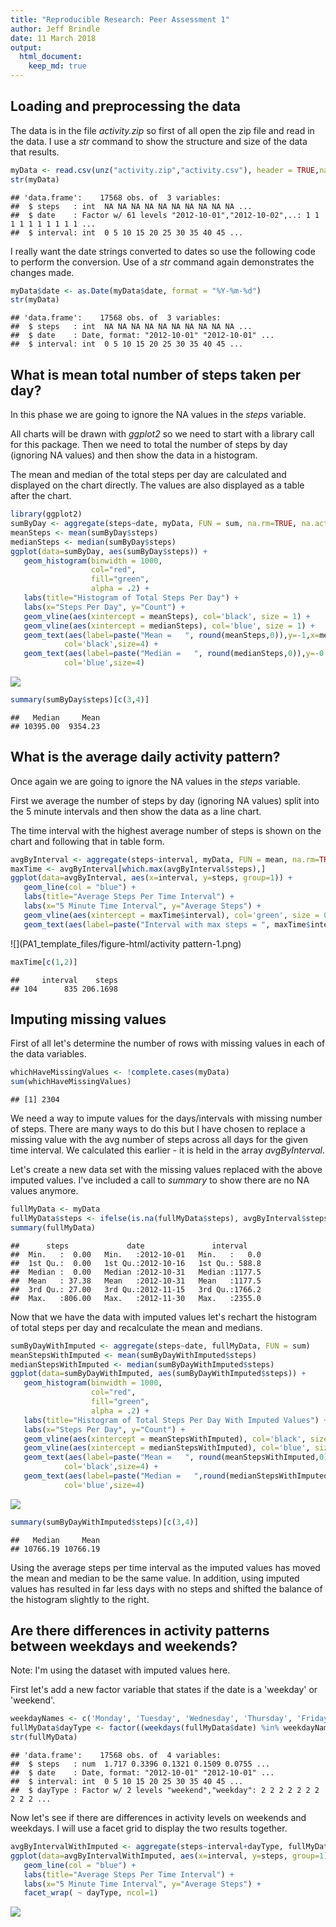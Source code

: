 ```yaml
---
title: "Reproducible Research: Peer Assessment 1"
author: Jeff Brindle
date: 11 March 2018
output: 
  html_document:
    keep_md: true
---
```



## Loading and preprocessing the data
The data is in the file *activity.zip* so first of all open the zip file and read in the data.  I use a *str* command to show the structure and size of the data that results.


```r
myData <- read.csv(unz("activity.zip","activity.csv"), header = TRUE,na.strings="NA")
str(myData)
```

```
## 'data.frame':	17568 obs. of  3 variables:
##  $ steps   : int  NA NA NA NA NA NA NA NA NA NA ...
##  $ date    : Factor w/ 61 levels "2012-10-01","2012-10-02",..: 1 1 1 1 1 1 1 1 1 1 ...
##  $ interval: int  0 5 10 15 20 25 30 35 40 45 ...
```

I really want the date strings converted to dates so use the following code to perform the conversion. Use of a *str* command again demonstrates the changes made.


```r
myData$date <- as.Date(myData$date, format = "%Y-%m-%d")
str(myData)
```

```
## 'data.frame':	17568 obs. of  3 variables:
##  $ steps   : int  NA NA NA NA NA NA NA NA NA NA ...
##  $ date    : Date, format: "2012-10-01" "2012-10-01" ...
##  $ interval: int  0 5 10 15 20 25 30 35 40 45 ...
```

## What is mean total number of steps taken per day?

In this phase we are going to ignore the NA values in the *steps* variable.

All charts will be drawn with *ggplot2* so we need to start with a library call for this package.  Then we need to total the number of steps by day (ignoring NA values) and then show the data in a histogram.

The mean and median of the total steps per day are calculated and displayed on the chart directly.  The values are also displayed as a table after the chart.


```r
library(ggplot2)
sumByDay <- aggregate(steps~date, myData, FUN = sum, na.rm=TRUE, na.action="na.pass")
meanSteps <- mean(sumByDay$steps)
medianSteps <- median(sumByDay$steps)
ggplot(data=sumByDay, aes(sumByDay$steps)) + 
   geom_histogram(binwidth = 1000,
                  col="red", 
                  fill="green", 
                  alpha = .2) + 
   labs(title="Histogram of Total Steps Per Day") +
   labs(x="Steps Per Day", y="Count") +
   geom_vline(aes(xintercept = meanSteps), col='black', size = 1) +
   geom_vline(aes(xintercept = medianSteps), col='blue', size = 1) +
   geom_text(aes(label=paste("Mean =   ", round(meanSteps,0)),y=-1,x=meanSteps),
            col='black',size=4) +
   geom_text(aes(label=paste("Median =   ", round(medianSteps,0)),y=-0.5,x=medianSteps),
            col='blue',size=4)
```

![](PA1_template_files/figure-html/meanSteps-1.png)<!-- -->

```r
summary(sumByDay$steps)[c(3,4)]
```

```
##   Median     Mean 
## 10395.00  9354.23
```


## What is the average daily activity pattern?

Once again we are going to ignore the NA values in the *steps* variable.

First we average the number of steps by day (ignoring NA values) split into the 5 minute intervals and then show the data as a line chart.

The time interval with the highest average number of steps is shown on the chart and following that in table form.


```r
avgByInterval <- aggregate(steps~interval, myData, FUN = mean, na.rm=TRUE, na.action="na.pass")
maxTime <- avgByInterval[which.max(avgByInterval$steps),]
ggplot(data=avgByInterval, aes(x=interval, y=steps, group=1)) +
   geom_line(col = "blue") +
   labs(title="Average Steps Per Time Interval") +
   labs(x="5 Minute Time Interval", y="Average Steps") +
   geom_vline(aes(xintercept = maxTime$interval), col='green', size = 0.5) +
   geom_text(aes(label=paste("Interval with max steps = ", maxTime$interval, ". # steps = ",                     round(maxTime$steps,1)),y=-2,x=maxTime$interval), col='dark green',size=4) 
```

![](PA1_template_files/figure-html/activity pattern-1.png)<!-- -->

```r
maxTime[c(1,2)]
```

```
##     interval    steps
## 104      835 206.1698
```

## Imputing missing values

First of all let's determine the number of rows with missing values in each of the data variables.


```r
whichHaveMissingValues <- !complete.cases(myData)
sum(whichHaveMissingValues)
```

```
## [1] 2304
```

We need a way to impute values for the days/intervals with missing number of steps.  There are many ways to do this but I have chosen to replace a missing value with the avg number of steps across all days for the given time interval.  We calculated this earlier - it is held in the array *avgByInterval*.

Let's create a new data set with the missing values replaced with the above imputed values.  I've included a call to *summary* to show there are no NA values anymore.


```r
fullMyData <- myData
fullMyData$steps <- ifelse(is.na(fullMyData$steps), avgByInterval$steps[as.factor(fullMyData$interval)], fullMyData$steps)
summary(fullMyData)
```

```
##      steps             date               interval     
##  Min.   :  0.00   Min.   :2012-10-01   Min.   :   0.0  
##  1st Qu.:  0.00   1st Qu.:2012-10-16   1st Qu.: 588.8  
##  Median :  0.00   Median :2012-10-31   Median :1177.5  
##  Mean   : 37.38   Mean   :2012-10-31   Mean   :1177.5  
##  3rd Qu.: 27.00   3rd Qu.:2012-11-15   3rd Qu.:1766.2  
##  Max.   :806.00   Max.   :2012-11-30   Max.   :2355.0
```

Now that we have the data with imputed values let's rechart the histogram of total steps per day and recalculate the mean and medians.


```r
sumByDayWithImputed <- aggregate(steps~date, fullMyData, FUN = sum)
meanStepsWithImputed <- mean(sumByDayWithImputed$steps)
medianStepsWithImputed <- median(sumByDayWithImputed$steps)
ggplot(data=sumByDayWithImputed, aes(sumByDayWithImputed$steps)) + 
   geom_histogram(binwidth = 1000,
                  col="red", 
                  fill="green", 
                  alpha = .2) + 
   labs(title="Histogram of Total Steps Per Day With Imputed Values") +
   labs(x="Steps Per Day", y="Count") +
   geom_vline(aes(xintercept = meanStepsWithImputed), col='black', size = 1) +
   geom_vline(aes(xintercept = medianStepsWithImputed), col='blue', size = 1) +
   geom_text(aes(label=paste("Mean =   ", round(meanStepsWithImputed,0)),y=-1,x=meanStepsWithImputed),
            col='black',size=4) +
   geom_text(aes(label=paste("Median =   ",round(medianStepsWithImputed,0)),y=-0.5,x=medianStepsWithImputed),
            col='blue',size=4)
```

![](PA1_template_files/figure-html/meanImputedSteps-1.png)<!-- -->

```r
summary(sumByDayWithImputed$steps)[c(3,4)]
```

```
##   Median     Mean 
## 10766.19 10766.19
```

Using the average steps per time interval as the imputed values has moved the mean and median to be the same value.  In addition, using imputed values has resulted in far less days with no steps and shifted the balance of the histogram slightly to the right.

## Are there differences in activity patterns between weekdays and weekends?

Note: I'm using the dataset with imputed values here.

First let's add a new factor variable that states if the date is a 'weekday' or 'weekend'.


```r
weekdayNames <- c('Monday', 'Tuesday', 'Wednesday', 'Thursday', 'Friday')
fullMyData$dayType <- factor((weekdays(fullMyData$date) %in% weekdayNames), levels=c(FALSE, TRUE), labels=c('weekend', 'weekday'))
str(fullMyData)
```

```
## 'data.frame':	17568 obs. of  4 variables:
##  $ steps   : num  1.717 0.3396 0.1321 0.1509 0.0755 ...
##  $ date    : Date, format: "2012-10-01" "2012-10-01" ...
##  $ interval: int  0 5 10 15 20 25 30 35 40 45 ...
##  $ dayType : Factor w/ 2 levels "weekend","weekday": 2 2 2 2 2 2 2 2 2 2 ...
```

Now let's see if there are differences in activity levels on weekends and weekdays.  I will use a facet grid to display the two results together.


```r
avgByIntervalWithImputed <- aggregate(steps~interval+dayType, fullMyData, FUN = mean)
ggplot(data=avgByIntervalWithImputed, aes(x=interval, y=steps, group=1)) +
   geom_line(col = "blue") +
   labs(title="Average Steps Per Time Interval") +
   labs(x="5 Minute Time Interval", y="Average Steps") +
   facet_wrap( ~ dayType, ncol=1)
```

![](PA1_template_files/figure-html/facetChart-1.png)<!-- -->
